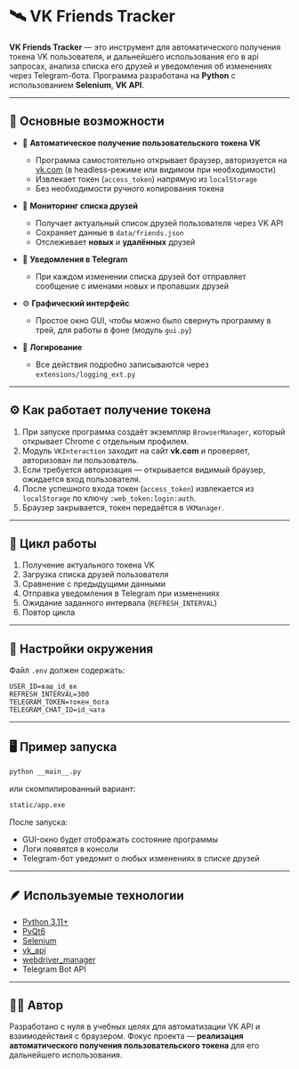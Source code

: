 # 🛰️ VK Friends Tracker

**VK Friends Tracker** — это инструмент для автоматического получения токена VK пользователя, и дальнейшего использования его в api запросах, анализа списка его друзей и уведомления об изменениях через Telegram-бота.
Программа разработана на **Python** с использованием **Selenium**, **VK API**.

---

## 🚀 Основные возможности

* 🔐 **Автоматическое получение пользовательского токена VK**

  * Программа самостоятельно открывает браузер, авторизуется на [vk.com](https://vk.com) (в headless-режиме или видимом при необходимости)
  * Извлекает токен (`access_token`) напрямую из `localStorage`
  * Без необходимости ручного копирования токена

* 👥 **Мониторинг списка друзей**

  * Получает актуальный список друзей пользователя через VK API
  * Сохраняет данные в `data/friends.json`
  * Отслеживает **новых** и **удалённых** друзей

* 💬 **Уведомления в Telegram**

  * При каждом изменении списка друзей бот отправляет сообщение с именами новых и пропавших друзей

* ⚙️ **Графический интерфейс**

  * Простое окно GUI, чтобы можно было свернуть программу в трей, для работы в фоне (модуль `gui.py`)

* 🧠 **Логирование**

  * Все действия подробно записываются через `extensions/logging_ext.py`

---

## ⚙️ Как работает получение токена

1. При запуске программа создаёт экземпляр `BrowserManager`, который открывает Chrome с отдельным профилем.
2. Модуль `VKInteraction` заходит на сайт **vk.com** и проверяет, авторизован ли пользователь.
3. Если требуется авторизация — открывается видимый браузер, ожидается вход пользователя.
4. После успешного входа токен (`access_token`) извлекается из `localStorage` по ключу `:web_token:login:auth`.
5. Браузер закрывается, токен передаётся в `VKManager`.

---

## 🔄 Цикл работы

1. Получение актуального токена VK
2. Загрузка списка друзей пользователя
3. Сравнение с предыдущими данными
4. Отправка уведомления в Telegram при изменениях
5. Ожидание заданного интервала (`REFRESH_INTERVAL`)
6. Повтор цикла

---

## 🧰 Настройки окружения

Файл `.env` должен содержать:

```
USER_ID=ваш_id_вк
REFRESH_INTERVAL=300
TELEGRAM_TOKEN=токен_бота
TELEGRAM_CHAT_ID=id_чата
```

---

## 🖥️ Пример запуска

```bash
python __main__.py
```

или скомпилированный вариант:

```bash
static/app.exe
```

После запуска:

* GUI-окно будет отображать состояние программы
* Логи появятся в консоли
* Telegram-бот уведомит о любых изменениях в списке друзей

---

## 🪶 Используемые технологии

* [Python 3.11+](https://www.python.org/)
* [PyQt6](https://pypi.org/project/PyQt6/)
* [Selenium](https://pypi.org/project/selenium/)
* [vk_api](https://pypi.org/project/vk-api/)
* [webdriver_manager](https://pypi.org/project/webdriver-manager/)
* Telegram Bot API

---

## 🧑‍💻 Автор

Разработано с нуля в учебных целях для автоматизации VK API и взаимодействия с браузером.
Фокус проекта — **реализация автоматического получения пользовательского токена** для его дальнейшего использования.